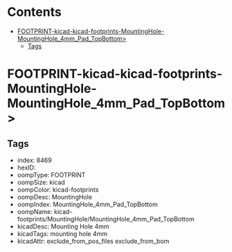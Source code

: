 



Contents
========

* [FOOTPRINT-kicad-kicad-footprints-MountingHole-MountingHole_4mm_Pad_TopBottom>](#footprint-kicad-kicad-footprints-mountinghole-mountinghole_4mm_pad_topbottom)
	* [Tags](#tags)

# FOOTPRINT-kicad-kicad-footprints-MountingHole-MountingHole_4mm_Pad_TopBottom>

## Tags

- index: 8469
- hexID: 
- oompType: FOOTPRINT
- oompSize: kicad
- oompColor: kicad-footprints
- oompDesc: MountingHole
- oompIndex: MountingHole_4mm_Pad_TopBottom
- oompName: kicad-footprints/MountingHole/MountingHole_4mm_Pad_TopBottom
- kicadDesc: Mounting Hole 4mm
- kicadTags: mounting hole 4mm
- kicadAttr: exclude_from_pos_files exclude_from_bom
